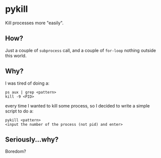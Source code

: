 # pykill

Kill processes more "easily".

## How?

Just a couple of `subprocess` call, and a couple of `for-loop`
nothing outside this world.

## Why?

I was tired of doing a:

    ps aux | grep <pattern>
    kill -9 <PID>

every time I wanted to kill some process, so I decided
to write a simple script to do a:

    pykill <pattern>
    <input the number of the process (not pid) and enter>


## Seriously...why?

Boredom?
